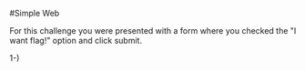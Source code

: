 #Simple Web

For this challenge you were presented with a form where you checked the "I want flag!" option and click submit. 


1-)
